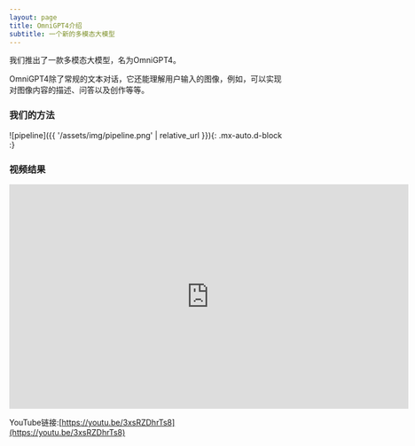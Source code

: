 ```yaml
---
layout: page
title: OmniGPT4介绍
subtitle: 一个新的多模态大模型
---
```


我们推出了一款多模态大模型，名为OmniGPT4。

OmniGPT4除了常规的文本对话，它还能理解用户输入的图像，例如，可以实现对图像内容的描述、问答以及创作等等。

### 我们的方法

![pipeline]({{ '/assets/img/pipeline.png' | relative_url }}){: .mx-auto.d-block :}

### 视频结果

<iframe width="720" height="405" src="https://www.youtube.com/embed/3xsRZDhrTs8" title="OmniGPT4" frameborder="0" allow="accelerometer; autoplay; clipboard-write; encrypted-media; gyroscope; picture-in-picture; web-share" allowfullscreen></iframe>

YouTube链接:[https://youtu.be/3xsRZDhrTs8](https://youtu.be/3xsRZDhrTs8)
